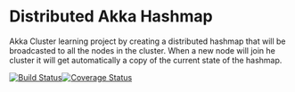 # Distributed Akka Hashmap

Akka Cluster learning project by creating a distributed hashmap that will be broadcasted to all the nodes in the cluster. When a new node will join he cluster it will get automatically a copy of the current state of the hashmap.

[![Build Status](https://travis-ci.org/ardlema/sort-algorithms.svg?branch=master)](https://travis-ci.org/ardlema/sort-algorithms)[![Coverage Status](https://coveralls.io/repos/github/ardlema/sort-algorithms/badge.svg?branch=master)](https://coveralls.io/github/ardlema/sort-algorithms?branch=master)
